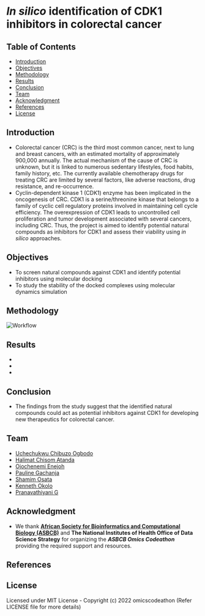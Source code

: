 # ***In silico*** identification of CDK1 inhibitors in colorectal cancer



## Table of Contents
- [Introduction](#Introduction)
- [Objectives](#Objectives)
- [Methodology](#Methodology)
- [Results](#Results)
- [Conclusion](#Conclusion)
- [Team](#Team)
- [Acknowledgment](#Acknowledgment)
- [References](#References)
- [License](#License)


## Introduction

- Colorectal cancer (CRC) is the third most common cancer, next to lung and breast cancers, with an estimated mortality of approximately 900,000 annually. The actual mechanism of the cause of CRC is unknown, but it is linked to numerous sedentary lifestyles, food habits, family history, etc. The currently available chemotherapy drugs for treating CRC are limited by several factors, like adverse reactions, drug resistance, and re-occurrence.
- Cyclin-dependent kinase 1 (CDK1) enzyme has been implicated in the oncogenesis of CRC. CDK1 is a serine/threonine kinase that belongs to a family of cyclic cell regulatory proteins involved in maintaining cell cycle efficiency. The overexpression of CDK1 leads to uncontrolled cell proliferation and tumor development associated with several cancers, including CRC. Thus, the project is aimed to identify potential natural compounds as inhibitors for CDK1 and assess their viability using *in silico* approaches.

## Objectives
- To screen natural compounds against CDK1 and identify potential inhibitors using molecular docking
- To study the stability of the docked complexes using molecular dynamics simulation



## Methodology
![Workflow](/main/figures/Workflow.jpeg)


## Results
-
-
-


## Conclusion
- The findings from the study suggest that the identified natural compounds could act as potential inhibitors against CDK1 for developing new therapeutics for colorectal cancer.

## Team 
- [Uchechukwu Chibuzo Ogbodo](https://github.com/uchechibuzo)
- [Halimat Chisom Atanda](https://github.com/chisomgold)
- [Ojochenemi Enejoh](https://github.com/chennymee)
- [Pauline Gachanja](https://github.com/paulinegachanja)
- [Shamim Osata](https://github.com/osatashamim)
- [Kenneth Okolo](https://github.com/kennethokolo)
- [Pranavathiyani G](https://github.com/pranavathiyani)


## Acknowledgment
- We thank **[African Society for Bioinformatics and Computational Biology (ASBCB)](https://www.asbcb.org/)** and **The National Institutes of Health Office of Data Science Strategy** for organizing the ***ASBCB Omics Codeathon*** providing the required support and resources.


## References


## License

Licensed under MIT License - Copyright (c) 2022 omicscodeathon (Refer LICENSE file for more details)
